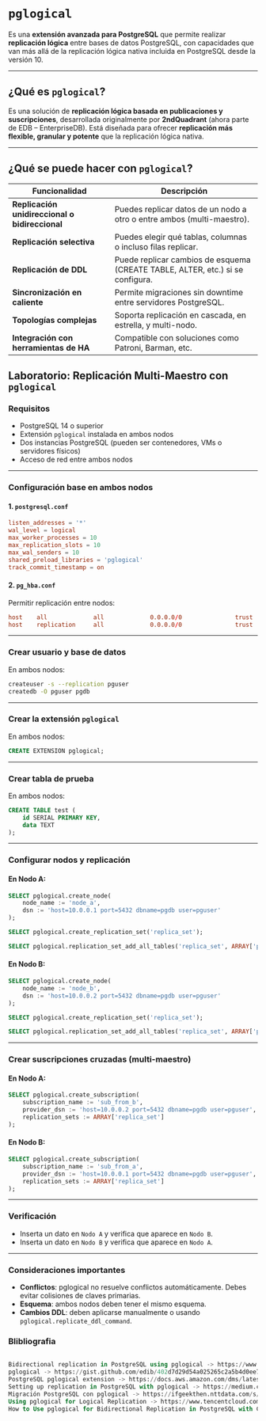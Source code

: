 
# `pglogical` 
Es una **extensión avanzada para PostgreSQL** que permite realizar **replicación lógica** entre bases de datos PostgreSQL, con capacidades que van más allá de la replicación lógica nativa incluida en PostgreSQL desde la versión 10.

---

##  ¿Qué es `pglogical`?

Es una solución de **replicación lógica basada en publicaciones y suscripciones**, desarrollada originalmente por **2ndQuadrant** (ahora parte de EDB – EnterpriseDB). Está diseñada para ofrecer **replicación más flexible, granular y potente** que la replicación lógica nativa.

---

##  ¿Qué se puede hacer con `pglogical`?

| Funcionalidad | Descripción |
|---------------|-------------|
|  **Replicación unidireccional o bidireccional** | Puedes replicar datos de un nodo a otro o entre ambos (multi-maestro). |
|  **Replicación selectiva** | Puedes elegir qué tablas, columnas o incluso filas replicar. |
|  **Replicación de DDL** | Puede replicar cambios de esquema (CREATE TABLE, ALTER, etc.) si se configura. |
|  **Sincronización en caliente** | Permite migraciones sin downtime entre servidores PostgreSQL. |
|  **Topologías complejas** | Soporta replicación en cascada, en estrella, y multi-nodo. |
|  **Integración con herramientas de HA** | Compatible con soluciones como Patroni, Barman, etc. |





##  Laboratorio: Replicación Multi-Maestro con `pglogical`

###  Requisitos

- PostgreSQL 14 o superior
- Extensión `pglogical` instalada en ambos nodos
- Dos instancias PostgreSQL (pueden ser contenedores, VMs o servidores físicos)
- Acceso de red entre ambos nodos

---

###  Configuración base en ambos nodos

#### 1. `postgresql.conf`

```conf
listen_addresses = '*'
wal_level = logical
max_worker_processes = 10
max_replication_slots = 10
max_wal_senders = 10
shared_preload_libraries = 'pglogical'
track_commit_timestamp = on
```

#### 2. `pg_hba.conf`

Permitir replicación entre nodos:

```conf
host    all             all             0.0.0.0/0               trust
host    replication     all             0.0.0.0/0               trust
```

---

###  Crear usuario y base de datos

En ambos nodos:

```bash
createuser -s --replication pguser
createdb -O pguser pgdb
```

---

###  Crear la extensión `pglogical`

En ambos nodos:

```sql
CREATE EXTENSION pglogical;
```

---

###  Crear tabla de prueba

En ambos nodos:

```sql
CREATE TABLE test (
    id SERIAL PRIMARY KEY,
    data TEXT
);
```

---

###  Configurar nodos y replicación

#### En **Nodo A**:

```sql
SELECT pglogical.create_node(
    node_name := 'node_a',
    dsn := 'host=10.0.0.1 port=5432 dbname=pgdb user=pguser'
);

SELECT pglogical.create_replication_set('replica_set');

SELECT pglogical.replication_set_add_all_tables('replica_set', ARRAY['public']);
```

#### En **Nodo B**:

```sql
SELECT pglogical.create_node(
    node_name := 'node_b',
    dsn := 'host=10.0.0.2 port=5432 dbname=pgdb user=pguser'
);

SELECT pglogical.create_replication_set('replica_set');

SELECT pglogical.replication_set_add_all_tables('replica_set', ARRAY['public']);
```

---

###  Crear suscripciones cruzadas (multi-maestro)

#### En **Nodo A**:

```sql
SELECT pglogical.create_subscription(
    subscription_name := 'sub_from_b',
    provider_dsn := 'host=10.0.0.2 port=5432 dbname=pgdb user=pguser',
    replication_sets := ARRAY['replica_set']
);
```

#### En **Nodo B**:

```sql
SELECT pglogical.create_subscription(
    subscription_name := 'sub_from_a',
    provider_dsn := 'host=10.0.0.1 port=5432 dbname=pgdb user=pguser',
    replication_sets := ARRAY['replica_set']
);
```

---

###  Verificación

- Inserta un dato en `Nodo A` y verifica que aparece en `Nodo B`.
- Inserta un dato en `Nodo B` y verifica que aparece en `Nodo A`.

---

###  Consideraciones importantes

- **Conflictos**: pglogical no resuelve conflictos automáticamente. Debes evitar colisiones de claves primarias.
- **Esquema**: ambos nodos deben tener el mismo esquema.
- **Cambios DDL**: deben aplicarse manualmente o usando `pglogical.replicate_ddl_command`.



### Blibliografia 
```sql

Bidirectional replication in PostgreSQL using pglogical -> https://www.jamesarmes.com/2023/03/bidirectional-replication-postgresql-pglogical.html
pglogical -> https://gist.github.com/edib/402d7d29d54a025265c2a5b4d0ee7fe6
PostgreSQL pglogical extension -> https://docs.aws.amazon.com/dms/latest/sbs/chap-manageddatabases.postgresql-rds-postgresql-full-load-pglogical.html
Setting up replication in PostgreSQL with pglogical -> https://medium.com/@Navmed/setting-up-replication-in-postgresql-with-pglogical-8212e77ebc1b
Migración PostgreSQL con pglogical -> https://ifgeekthen.nttdata.com/s/post/migracion-postgresql-con-pglogical-MCVUL3MI2E7ZBZZEEES64PSP5UEA?language=es
Using pglogical for Logical Replication -> https://www.tencentcloud.com/document/product/409/64755
How to Use pglogical for Bidirectional Replication in PostgreSQL with Conflict Handling -> https://www.cybrosys.com/research-and-development/postgres/how-to-use-pglogical-for-bidirectional-replication-in-postgresql-with-conflict-handling

```
